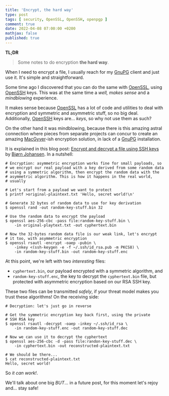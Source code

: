 ```yaml
---
title: 'Encrypt, the hard way'
type: post
tags: [ security, OpenSSL, OpenSSH, openpgp ]
comment: true
date: 2022-04-08 07:00:00 +0200
mathjax: false
published: true
---
```


**TL;DR**

> Some notes to do encryption **the hard way**.

When I need to encrypt a file, I usually reach for my [GnuPG][] client
and just use it. It's simple and straightforward.

Some time ago I discovered that you can do the same with [OpenSSL][],
using [OpenSSH][] keys. This was at the same time a *well, makes sense*
and a *mindblowing* experience.

It makes sense because [OpenSSL][] has a lot of code and utilities to
deal with encryption and symmetric and asymmetric stuff, so no big deal.
Additionally, [OpenSSH][] keys are... *keys*, so why not use them as
such?

On the other hand it was mindblowing, because there is this amazing
astral connection where pieces from separate projects can concur to
create an amazing [MacGyver][]-ish encryption solution, in lack of a
[GnuPG][] installation.

It is explained in this blog post: [Encrypt and decrypt a file using SSH
keys][post] by [Bjørn Johansen][bj]. In a nutshell:

```
# Encryption: asymmetric encryption works fine for small payloads, so
# we encrypt our real payload with a key derived from some random data
# using a symmetric algorithm, then encrypt the random data with the
# asymmetric algorithm. This is how it happens in the real world,
# usually

# Let's start from a payload we want to protect
$ printf >original-plaintext.txt 'Hello, secret world!\n'

# Generate 32 bytes of random data to use for key derivation
$ openssl rand -out random-key-stuff.bin 32

# Use the random data to encrypt the payload
$ openssl aes-256-cbc -pass file:random-key-stuff.bin \
    -in original-playtext.txt -out cyphertext.bin

# Now the 32-bytes random data file is our weak link, let's encrypt
# it too, with asymmetric encryption
$ openssl rsautl -encrypt -oaep -pubin \
    -inkey <(ssh-keygen -e -f ~/.ssh/id_rsa.pub -m PKCS8) \
    -in random-key-stuff.bin -out random-key-stuff.enc
```

At this point, we're left with two *interesting* files:

- `cyphertext.bin`, our payload encrypted with a symmetric algorithm,
  and
- `random-key-stuff.enc`, the key to decrypt the `cyphertext.bin` file,
  but protected with asymmetric encryption based on our RSA SSH key.

These two files can be transmitted *safely*, if your threat model makes
you trust these algorithms! On the receiving side:

```
# Decryption: let's just go in reverse

# Get the symmetric encryption key back first, using the private
# SSH RSA key
$ openssl rsautl -decrypt -oaep -inkey ~/.ssh/id_rsa \
    -in random-key-stuff.enc -out random-key-stuff.dec

# Now we can use it to decrypt the cyphertext
$ openssl aes-256-cbc -d -pass file:randon-key-stuff.dec \
    -in cyphertext.bin -out reconstructed-plaintext.txt

# We should be there...
$ cat reconstructed-plaintext.txt
Hello, secret world!
```

So *it can work!*.

We'll talk about one big *BUT*... in a future post, for this moment
let's rejoy and... stay safe!


[GnuPG]: https://gnupg.org/
[OpenSSH]: https://www.openssh.com/
[OpenSSL]: https://www.openssl.org/
[post]: https://www.bjornjohansen.com/encrypt-file-using-ssh-key
[bj]: https://www.bjornjohansen.com/about-me
[MacGyver]: https://it.wikipedia.org/wiki/MacGyver
